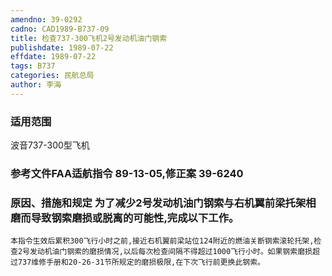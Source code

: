 ```yaml
---
amendno: 39-0292  
cadno: CAD1989-B737-09  
title: 检查737-300飞机2号发动机油门钢索  
publishdate: 1989-07-22  
effdate: 1989-07-22  
tags: B737  
categories: 民航总局  
author: 李海  
---
```

  
### 适用范围  
波音737-300型飞机  
  
<!--more-->  
### 参考文件FAA适航指令 89-13-05,修正案 39-6240  
  
### 原因、措施和规定     为了减少2号发动机油门钢索与右机翼前梁托架相磨而导致钢索磨损或脱离的可能性,完成以下工作。  
    本指令生效后累积300飞行小时之前,接近右机翼前梁站位124附近的燃油关断钢索滚轮托架,检查2号发动机油门钢索的磨损情况,以后每次检查间隔不得超过1000飞行小时。如果钢索磨损超过737维修手册和20-26-31节所规定的磨损极限,在下次飞行前更换此钢索。  
